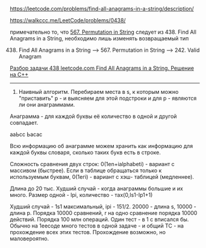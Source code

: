 
https://leetcode.com/problems/find-all-anagrams-in-a-string/description/

https://walkccc.me/LeetCode/problems/0438/

примечательно то, что [567. Permutation in String](https://leetcode.com/problems/permutation-in-string/description/) 
следует из 438. Find All Anagrams in a String, необходимо лишь изменять возвращаемый тип

438. Find All Anagrams in a String --> 567. Permutation in String --> 242. Valid Anagram

[Разбор задачи 438 leetcode.com Find All Anagrams in a String. Решение на C++](https://www.youtube.com/watch?v=VKB7q3Sfjuk&ab_channel=3.5%D0%B7%D0%B0%D0%B4%D0%B0%D1%87%D0%B8%D0%B2%D0%BD%D0%B5%D0%B4%D0%B5%D0%BB%D1%8E)

________

1. Наивный алгоритм. Перебираем места в s, к которым можно 
"приставить" р - и выясняем для этой подстроки и для р - 
являются ли они анаграммами.

Анаграмма - для каждой буквы её количество в одной и другой 
совпадает.

ааЬсс          Ьасас

Всю информацию об анаграмме можем хранить как информацию 
для каждой буквы словаря, сколько таких букв есть в строке.

Сложность сравнения двух строк: 0(1en+ialphabeti) - 
вариант с массивом (быстрее). Если в таблице обращаться 
только к используемым буквам, 0(1егi) - вариант с хэш- 
таблицей (медленнее).

Длина до 20 тыс. Худший случай - когда анаграммы большие и 
их много. Размер одной - Iрi, количество - тах(0,Is1-Iр1+1)

Худший случай - 1s1 максимальный, iрi - 151/2.
20000 - длина s, 10000 - длина р. Порядка 10000 сравнений,  r
на одно сравнение порядка 10000 действий. Порядка 100 млн 
операций. Один тест - в 1 с вписался бы. Обычно на 1еесоде 
много тестов в одной задаче - и общий ТС - на прохождение 
всех этих тестов. Прохождение возможно, но маловероятно.
